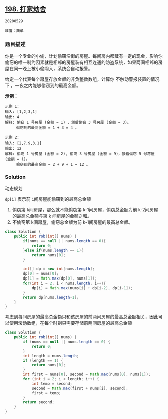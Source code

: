 ## [198. 打家劫舍](https://leetcode-cn.com/problems/house-robber/)

`20200529`

`难度：简单`

### 题目描述

你是一个专业的小偷，计划偷窃沿街的房屋。每间房内都藏有一定的现金，影响你偷窃的唯一制约因素就是相邻的房屋装有相互连通的防盗系统，如果两间相邻的房屋在同一晚上被小偷闯入，系统会自动报警。

给定一个代表每个房屋存放金额的非负整数数组，计算你 不触动警报装置的情况下 ，一夜之内能够偷窃到的最高金额。

**示例：**

```
示例 1:
输入: [1,2,3,1]
输出: 4
解释: 偷窃 1 号房屋 (金额 = 1) ，然后偷窃 3 号房屋 (金额 = 3)。
     偷窃到的最高金额 = 1 + 3 = 4 。

示例 2:
输入: [2,7,9,3,1]
输出: 12
解释: 偷窃 1 号房屋 (金额 = 2), 偷窃 3 号房屋 (金额 = 9)，接着偷窃 5 号房屋 (金额 = 1)。
     偷窃到的最高金额 = 2 + 9 + 1 = 12 。
```

### Solution

动态规划

`dp[i]` 表示前 `i`间房屋能偷窃到的最高总金额

1. 偷窃第 k间房屋，那么就不能偷窃第 k-1间房屋，偷窃总金额为前 k-2间房屋的最高总金额与第 k 间房屋的金额之和。
2. 不偷窃第 k间房屋，偷窃总金额为前 k-1间房屋的最高总金额。

```java
class Solution {
    public int rob(int[] nums) { 
        if(nums == null || nums.length == 0){
            return 0;
        }else if(nums.length == 1){
            return nums[0];
        }
        
        int[] dp = new int[nums.length];
        dp[0] = nums[0];
        dp[1] = Math.max(dp[0], nums[1]);
        for(int i = 2; i < nums.length; i++){
            dp[i] = Math.max(nums[i] + dp[i-2], dp[i-1]);
        }
        return dp[nums.length-1];
    }
}
```

考虑到每间房屋的最高总金额只和该房屋的前两间房屋的最高总金额相关，因此可以使用滚动数组，在每个时刻只需要存储前两间房屋的最高总金额

```java
class Solution {
    public int rob(int[] nums) {
        if (nums == null || nums.length == 0) {
            return 0;
        }
        int length = nums.length;
        if (length == 1) {
            return nums[0];
        }
        int first = nums[0], second = Math.max(nums[0], nums[1]);
        for (int i = 2; i < length; i++) {
            int temp = second;
            second = Math.max(first + nums[i], second);
            first = temp;
        }
        return second;
    }
}
```

